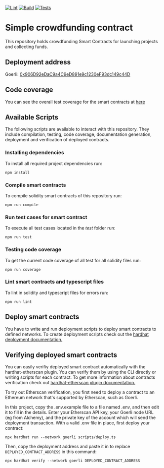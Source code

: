 [![Lint](https://github.com/raschke-chainsulting/crowdfunding/actions/workflows/lint.yml/badge.svg)](https://github.com/raschke-chainsulting/crowdfunding/actions/workflows/lint.yml)
[![Build](https://github.com/raschke-chainsulting/crowdfunding/actions/workflows/build.yml/badge.svg)](https://github.com/raschke-chainsulting/crowdfunding/actions/workflows/build.yml)
[![Tests](https://github.com/raschke-chainsulting/crowdfunding/actions/workflows/tests.yml/badge.svg)](https://github.com/raschke-chainsulting/crowdfunding/actions/workflows/tests.yml)

# Simple crowdfunding contract

This repository holds crowdfunding Smart Contracts for launching projects and collecting funds.

## Deployment address

Goerli: [0x906D92eDaC9a4C9eD891e9c1230eF93dc149c44D](https://goerli.etherscan.io/address/0x906D92eDaC9a4C9eD891e9c1230eF93dc149c44D#code)

## Code coverage

You can see the overall test coverage for the smart contracts at [here](https://raw.githack.com/raschke-chainsulting/crowdfunding/master/coverage/index.html)

## Available Scripts

The following scripts are available to interact with this repository. They include compilation, testing, code coverage, documentation generation, deployment and verification of deployed contracts.

### Installing dependencies

To install all required project dependencies run:

```shell
npm install
```

### Compile smart contracts

To compile solidity smart contracts of this repository run:

```shell
npm run compile
```

### Run test cases for smart contract

To execute all test cases located in the _test_ folder run:

```shell
npm run test
```

### Testing code coverage

To get the current code coverage of all test for all solidity files run:

```shell
npm run coverage
```

### Lint smart contracts and typescript files

To lint in solidity and typescript files for errors run:

```shell
npm run lint
```

## Deploy smart contracts

You have to write and run deployment scripts to deploy smart contracts to defined networks. To create deployment scripts check out the [hardhat deployment documentation.](https://hardhat.org/hardhat-runner/docs/guides/deploying)

## Verifying deployed smart contracts

You can easily verifiy deployed smart contract automatically with the hardhat-etherscan plugin. You can verify them by using the CLI directly or writing scripts for each contract. To get more information about contracts verification check out [hardhat-etherscan plugin documentation.](https://hardhat.org/hardhat-runner/plugins/nomiclabs-hardhat-etherscan)

To try out Etherscan verification, you first need to deploy a contract to an Ethereum network that's supported by Etherscan, such as Goerli.

In this project, copy the .env.example file to a file named .env, and then edit it to fill in the details. Enter your Etherscan API key, your Goerli node URL (eg from Alchemy), and the private key of the account which will send the deployment transaction. With a valid .env file in place, first deploy your contract:

```shell
npx hardhat run --network goerli scripts/deploy.ts
```

Then, copy the deployment address and paste it in to replace `DEPLOYED_CONTRACT_ADDRESS` in this command:

```shell
npx hardhat verify --network goerli DEPLOYED_CONTRACT_ADDRESS
```
